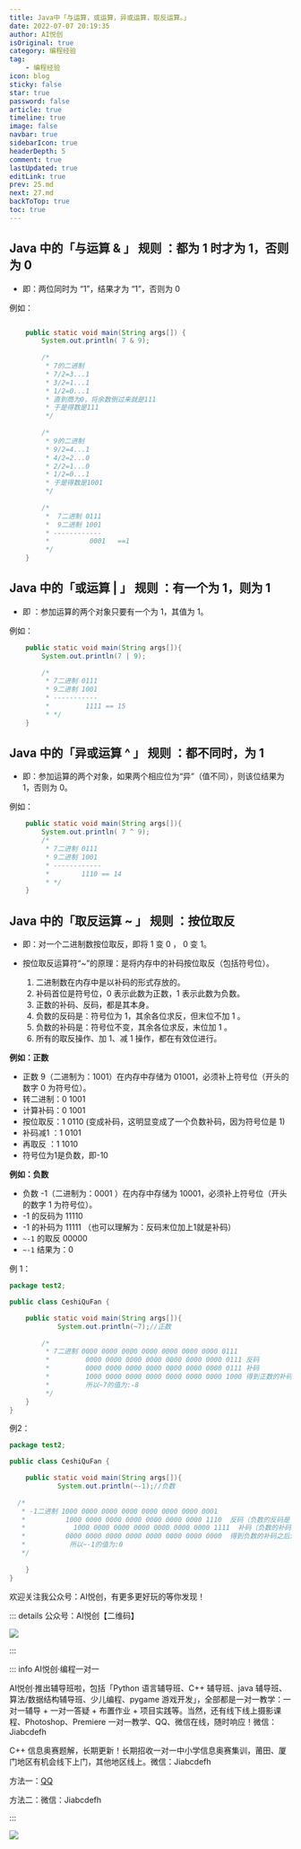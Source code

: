 ```yaml
---
title: Java中「与运算，或运算，异或运算，取反运算。」
date: 2022-07-07 20:19:35
author: AI悦创
isOriginal: true
category: 编程经验
tag:
    - 编程经验
icon: blog
sticky: false
star: true
password: false
article: true
timeline: true
image: false
navbar: true
sidebarIcon: true
headerDepth: 5
comment: true
lastUpdated: true
editLink: true
prev: 25.md
next: 27.md
backToTop: true
toc: true
---
```


## Java 中的「与运算 & 」 规则 ：都为 1 时才为 1，否则为 0

- 即：两位同时为 “1”，结果才为 “1”，否则为 0

例如：

```java

    public static void main(String args[]) {
        System.out.println( 7 & 9);
        
        /*
         * 7的二进制
         * 7/2=3...1
         * 3/2=1...1
         * 1/2=0...1
         * 直到商为0，将余数倒过来就是111
         * 于是得数是111
         */
        
        /*
         * 9的二进制
         * 9/2=4...1
         * 4/2=2...0
         * 2/2=1...0
         * 1/2=0...1
         * 于是得数是1001
         */
        
        /*
         *  7二进制 0111    
         *  9二进制 1001
         * ------------ 
         *          0001   ==1
         */        
    }
```

## Java 中的「或运算 | 」 规则 ：有一个为 1，则为 1

- 即 ：参加运算的两个对象只要有一个为 1，其值为 1。

例如：

```java
    public static void main(String args[]){        
        System.out.println(7 | 9);    
        
        /*
         * 7二进制 0111
         * 9二进制 1001
         * -----------
         *         1111 == 15
         * */    
    }
```

## Java 中的「异或运算 ^ 」 规则 ：都不同时，为 1

- 即：参加运算的两个对象，如果两个相应位为“异”（值不同），则该位结果为 1，否则为 0。

例如：

```java
    public static void main(String args[]){
        System.out.println( 7 ^ 9);
        /*
         * 7二进制 0111
         * 9二进制 1001
         * ------------
         *        1110 == 14
         * */
    }    
```

## Java 中的「取反运算 ~ 」 规则 ：按位取反

- 即：对一个二进制数按位取反，即将 1 变 0 ， 0 变 1。

- 按位取反运算符“~”的原理：是将内存中的补码按位取反（包括符号位）。

    1. 二进制数在内存中是以补码的形式存放的。
    2. 补码首位是符号位，0 表示此数为正数，1 表示此数为负数。
    3. 正数的补码、反码，都是其本身。
    4. 负数的反码是：符号位为 1，其余各位求反，但末位不加 1 。
    5. 负数的补码是：符号位不变，其余各位求反，末位加 1 。
    6. 所有的取反操作、加 1、减 1 操作，都在有效位进行。

**例如：正数**

- 正数 9（二进制为：1001）在内存中存储为 01001，必须补上符号位（开头的数字 0 为符号位）。
- 转二进制：0 1001
- 计算补码：0 1001
- 按位取反：1 0110 (变成补码，这明显变成了一个负数补码，因为符号位是 1)
- 补码减1 ：1 0101
- 再取反 ：1 1010
- 符号位为1是负数，即-10

**例如：负数**

- 负数 -1（二进制为：0001 ）在内存中存储为 10001，必须补上符号位（开头的数字 1 为符号位）。
- -1 的反码为 11110
- -1 的补码为 11111 （也可以理解为：反码末位加上1就是补码）
- `~-1` 的取反 00000
- `~-1` 结果为：0

例 1：

```java
package test2;

public class CeshiQuFan {

    public static void main(String args[]){
            System.out.println(~7);//正数    
    
        /*
         * 7二进制 0000 0000 0000 0000 0000 0000 0000 0111
         *         0000 0000 0000 0000 0000 0000 0000 0111 反码
         *         0000 0000 0000 0000 0000 0000 0000 0111 补码        
         *         1000 0000 0000 0000 0000 0000 0000 1000 得到正数的补码之后进行取反 (这时得到的是负数)符号位为： 1
         *         所以~7的值为:-8
         */
    }
}    
```

例2：

```java
package test2;

public class CeshiQuFan {

    public static void main(String args[]){
            System.out.println(~-1);//负数    
            
  /*
   * -1二进制 1000 0000 0000 0000 0000 0000 0000 0001
   *          1000 0000 0000 0000 0000 0000 0000 1110  反码（负数的反码是：符号位为1，其余各位求反，但末位不加1。）
   *            1000 0000 0000 0000 0000 0000 0000 1111  补码（负数的补码是：符号位不变，其余各位求反，末位加1 。）
   *          0000 0000 0000 0000 0000 0000 0000 0000  得到负数的补码之后进行取反 (这时得到的是正数) 符号位为： 0
   *           所以~-1的值为:0
   */
            
    }
}
```

欢迎关注我公众号：AI悦创，有更多更好玩的等你发现！

::: details 公众号：AI悦创【二维码】

![](/gzh.jpg)

:::

::: info AI悦创·编程一对一

AI悦创·推出辅导班啦，包括「Python 语言辅导班、C++ 辅导班、java 辅导班、算法/数据结构辅导班、少儿编程、pygame 游戏开发」，全部都是一对一教学：一对一辅导 + 一对一答疑 + 布置作业 + 项目实践等。当然，还有线下线上摄影课程、Photoshop、Premiere 一对一教学、QQ、微信在线，随时响应！微信：Jiabcdefh

C++ 信息奥赛题解，长期更新！长期招收一对一中小学信息奥赛集训，莆田、厦门地区有机会线下上门，其他地区线上。微信：Jiabcdefh

方法一：[QQ](http://wpa.qq.com/msgrd?v=3&uin=1432803776&site=qq&menu=yes)

方法二：微信：Jiabcdefh

:::

![](/zsxq.jpg)



